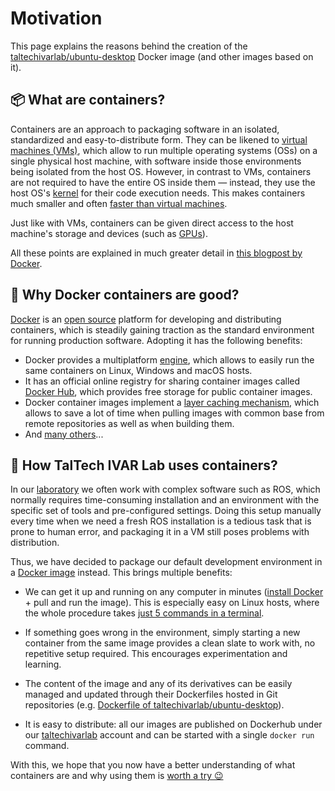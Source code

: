 # Motivation

This page explains the reasons behind the creation of the [taltechivarlab/ubuntu-desktop][ubuntu_desktop_github] Docker image (and other images based on it). 


## 📦 What are containers?

Containers are an approach to packaging software in an isolated, standardized and easy-to-distribute form. They can be likened to [virtual machines (VMs)][what_is_a_vm], which allow to run multiple operating systems (OSs) on a single physical host machine, with software inside those environments being isolated from the host OS. However, in contrast to VMs, containers are not required to have the entire OS inside them — instead, they use the host OS's [kernel][what_is_a_kernel] for their code execution needs. This makes containers much smaller and often [faster than virtual machines][docker_vs_vm_performance].

Just like with VMs, containers can be given direct access to the host machine's storage and devices (such as [GPUs][container_gpus]).

All these points are explained in much greater detail in [this blogpost by Docker][what_is_a_container].


## 🐳 Why Docker containers are good?

[Docker] is an [open source][docker_open_source] platform for developing and distributing containers, which is steadily gaining traction as the standard environment for running production software. Adopting it has the following benefits:

- Docker provides a multiplatform [engine][docker_engine], which allows to easily run the same containers on Linux, Windows and macOS hosts. 
- It has an official online registry for sharing container images called [Docker Hub][dockerhub], which provides free storage for public container images.
- Docker container images implement a [layer caching mechanism][docker_layer_caching], which allows to save a lot of time when pulling images with common base from remote repositories as well as when building them.
- And [many others][why_docker]...


## 🧪 How TalTech IVAR Lab uses containers?

In our [laboratory][taltech_ivar_lab] we often work with complex software such as ROS, which normally requires time-consuming installation and an environment with the specific set of tools and pre-configured settings. Doing this setup manually every time when we need a fresh ROS installation is a tedious task that is prone to human error, and packaging it in a VM still poses problems with distribution. 

Thus, we have decided to package our default development environment in a [Docker image][ubuntu_desktop_github] instead. This brings multiple benefits:

- We can get it up and running on any computer in minutes ([install Docker][docs_installing_docker] + pull and run the image). This is especially easy on Linux hosts, where the whole procedure takes [just 5 commands in a terminal][docs_installing_docker_linux].

- If something goes wrong in the environment, simply starting a new container from the same image provides a clean slate to work with, no repetitive setup required. This encourages experimentation and learning.

- The content of the image and any of its derivatives can be easily managed and updated through their Dockerfiles hosted in Git repositories (e.g. [Dockerfile of taltechivarlab/ubuntu-desktop][ubuntu_desktop_github_dockerfile]).

- It is easy to distribute: all our images are published on Dockerhub under our [taltechivarlab][taltechivarlab_dockerhub] account and can be started with a single `docker run` command.

With this, we hope that you now have a better understanding of what containers are and why using them is [worth a try 😉][ubuntu_desktop_github_usage]



[ubuntu_desktop_github]: https://github.com/TalTech-IVAR-Lab/ubuntu-desktop-docker

[container_gpus]: ADVANCED_USAGE.md#enabling-hardware-graphics-acceleration
[what_is_a_vm]: https://www.redhat.com/en/topics/virtualization/what-is-a-virtual-machine
[what_is_a_container]: https://www.docker.com/resources/what-container/
[what_is_a_kernel]: https://en.wikipedia.org/wiki/Kernel_(operating_system)
[docker_vs_vm_performance]: https://www.sciencedirect.com/science/article/pii/S1877050920311315

[docker]: https://www.docker.com/
[docker_open_source]: https://www.docker.com/community/open-source/
[docker_engine]: https://docs.docker.com/engine/
[docker_layer_caching]: https://docs.docker.com/build/building/cache/
[why_docker]: https://www.docker.com/why-docker/
[oci]: https://opencontainers.org/

[taltech_ivar_lab]: https://ivar.taltech.ee/
[docs_installing_docker]: INSTALLING_DOCKER.md
[docs_installing_docker_linux]: INSTALLING_DOCKER.md#-linux
[dockerhub]: https://hub.docker.com/
[taltechivarlab_dockerhub]: https://hub.docker.com/u/taltechivarlab
[ubuntu_desktop_github_usage]: https://github.com/TalTech-IVAR-Lab/ubuntu-desktop-docker#usage
[ubuntu_desktop_github_dockerfile]: https://github.com/TalTech-IVAR-Lab/ubuntu-desktop-docker/blob/main/Dockerfile

